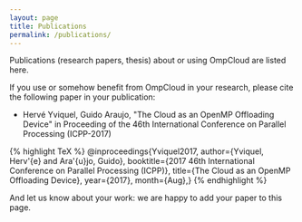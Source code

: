 ```yaml
---
layout: page
title: Publications
permalink: /publications/
---
```


Publications (research papers, thesis) about or using OmpCloud are listed here.

If you use or somehow benefit from OmpCloud in your research, please cite the following paper in your publication:

  - Hervé Yviquel, Guido Araujo, "The Cloud as an OpenMP Offloading Device" in Proceeding of the 46th International Conference on Parallel Processing (ICPP-2017)

{% highlight TeX %}
@inproceedings{Yviquel2017,
author={Yviquel, Herv\'{e} and Ara\'{u}jo, Guido},
booktitle={2017 46th International Conference on Parallel Processing (ICPP)},
title={The Cloud as an OpenMP Offloading Device},
year={2017},
month={Aug},}
{% endhighlight %}

And let us know about your work: we are happy to add your paper to this page.
